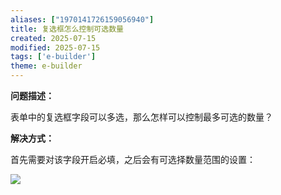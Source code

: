 ```yaml
---
aliases: ["1970141726159056940"]
title: 复选框怎么控制可选数量
created: 2025-07-15
modified: 2025-07-15
tags: ['e-builder']
theme: e-builder
---
```


**问题描述：**

表单中的复选框字段可以多选，那么怎样可以控制最多可选的数量？

**解决方式：**

首先需要对该字段开启必填，之后会有可选择数量范围的设置：

![](bbefbee734dd6244eed5d97b8f885d3b.jpg)